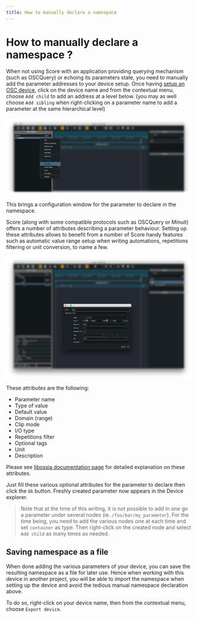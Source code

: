 ```yaml
---
title: How to manually declare a namespace
---
```


# How to manually declare a namespace ?

When not using Score with an application providing querying mechanism (such as OSCQuery) or echoing its parameters state, you need to manually add the parameter addresses to your device setup. Once having [setup an OSC device](../howtos/declare_an_osc_device.html), click on the device name and from the contextual menu, choose `Add child` to add an address at a level below. (you may as well choose `Add sibling` when right-clicking on a parameter name to add a parameter at the same hierarchical level)

![Adding child in namespace](../images/adding_child.png)


This brings a configuration window for the parameter to declare in the namespace.

Score (along with some compatible protocols such as OSCQuery or Minuit) offers a number of attributes describing a parameter behaviour. Setting up these attributes allows to benefit from a number of Score handy features such as automatic value range setup when writing automations, repetitions filtering or unit conversion, to name a few.

![Edit node](../images/edit_nodes_attributes.png)

These attributes are the following:

* Parameter name
* Type of value
* Default value
* Domain (range)
* Clip mode
* I/O type
* Repetitions filter
* Optional tags
* Unit
* Description

Please see [libossia documentation page](https://ossia.github.io/#node-and-parameter-attributes) for detailed explanation on these attributes.

Just fill these various optional attributes for the parameter to declare then click the `Ok` button. Freshly created parameter now appears in the Device explorer.

> Note that at the time of this writing, it is not possible to add in one go a parameter under several nodes (ie. `/foo/bar/my_parameter`). For the time being, you need to add the various nodes one at each time and set `container` as type. Then right-click on the created node and select `Add child` as many times as needed.

## Saving namespace as a file

When done adding the various parameters of your device, you can save the resulting namespace as a file for later use. Hence when working with this device in another project, you will be able to import the namespace when setting up the device and avoid the tedious manual namespace declaration above.

To do so, right-click on your device name, then from the contextual menu, choose `Export device`.